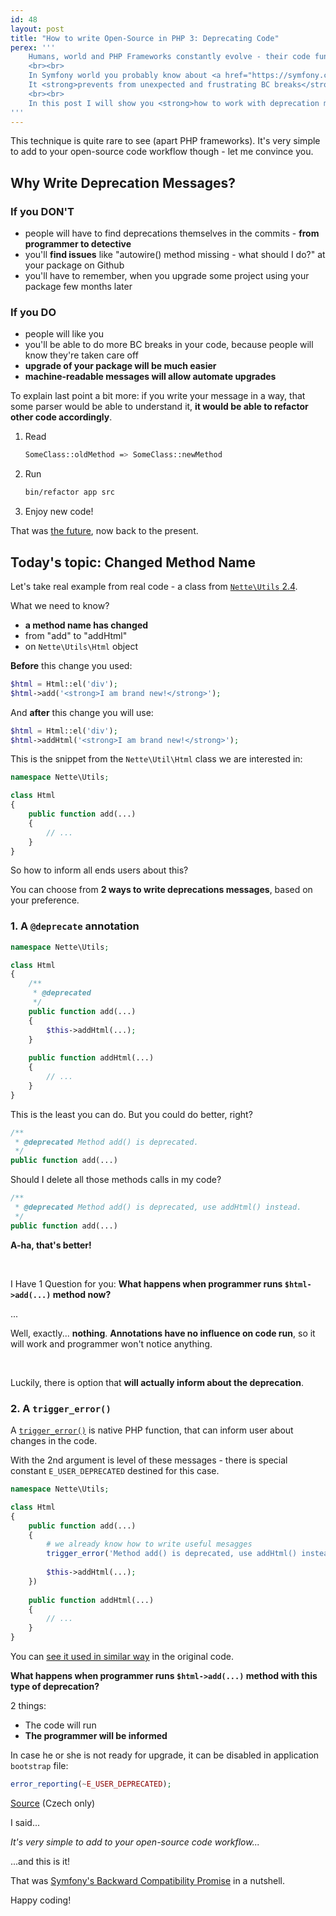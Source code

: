 ```yaml
---
id: 48
layout: post
title: "How to write Open-Source in PHP 3: Deprecating Code"
perex: '''
    Humans, world and PHP Frameworks constantly evolve - their code functionality changes. Class or method is renamed, method has 1 new argument or new class is decoupled.
    <br><br>
    In Symfony world you probably know about <a href="https://symfony.com/doc/current/contributing/code/bc.html">Backward Compatibility Promise</a>.
    It <strong>prevents from unexpected and frustrating BC breaks</strong> and helps users to upgrade gradually thanks to deprecation messages.
    <br><br>
    In this post I will show you <strong>how to work with deprecation messages</strong>.
'''
---
```


This technique is quite rare to see (apart PHP frameworks). It's very simple to add to your open-source code workflow though - let me convince you.


## Why Write Deprecation Messages?

### If you DON'T

- people will have to find deprecations themselves in the commits - **from programmer to detective**
- you'll **find issues** like "autowire() method missing - what should I do?" at your package on Github
- you'll have to remember, when you upgrade some project using your package few months later    

### If you DO

- people will like you 
- you'll be able to do more BC breaks in your code, because people will know they're taken care off 
- **upgrade of your package will be much easier**
- **machine-readable messages will allow automate upgrades**


To explain last point a bit more: if you write your message in a way, that some parser would be able to understand it, **it would be able to refactor other code accordingly**.

1. Read 

    ```bash
    SomeClass::oldMethod => SomeClass::newMethod
    ```

2. Run

    ```bash
    bin/refactor app src
    ```

3. Enjoy new code! 


That was [the future](https://github.com/tomasvotruba/Rector), now back to the present.


## Today's topic: Changed Method Name 

Let's take real example from real code - a class from [`Nette\Utils` 2.4](https://doc.nette.org/en/2.4/html-elements#toc-elements-content).

What we need to know?

- **a method name has changed**
- from "add" to "addHtml"
- on `Nette\Utils\Html` object  
 
 
**Before** this change you used:

```php
$html = Html::el('div');
$html->add('<strong>I am brand new!</strong>');
```
 
And **after** this change you will use:

```php
$html = Html::el('div');
$html->addHtml('<strong>I am brand new!</strong>');
```


This is the snippet from the `Nette\Util\Html` class we are interested in: 


```php
namespace Nette\Utils;

class Html
{
    public function add(...)
    {
        // ...
    }
}
```

So how to inform all ends users about this?

You can choose from **2 ways to write deprecations messages**, based on your preference.
 

### 1. A `@deprecate` annotation 


```php
namespace Nette\Utils;

class Html
{
    /**
     * @deprecated
     */
    public function add(...)
    {
        $this->addHtml(...);
    }
    
    public function addHtml(...)
    {
        // ...
    }
}
```

This is the least you can do. But you could do better, right?

```php
/**
 * @deprecated Method add() is deprecated.
 */
public function add(...)
```

Should I delete all those methods calls in my code?

```php
/**
 * @deprecated Method add() is deprecated, use addHtml() instead.
 */
public function add(...)
```


**A-ha, that's better!**

<br>

I Have 1 Question for you: **What happens when programmer runs `$html->add(...)` method now?**

...

Well, exactly... **nothing**. **Annotations have no influence on code run**, so it will work and programmer won't notice anything.

<br>

Luckily, there is option that **will actually inform about the deprecation**.



### 2. A `trigger_error()`   

A [`trigger_error()`](http://php.net/manual/en/function.trigger-error.php) is native PHP function, that can inform user about changes in the code. 

With the 2nd argument is level of these messages - there is special constant `E_USER_DEPRECATED` destined for this case.

```php
namespace Nette\Utils;

class Html
{
    public function add(...)
    {
        # we already know how to write useful mesagges
        trigger_error('Method add() is deprecated, use addHtml() instead.', E_USER_DEPRECATED);
        
        $this->addHtml(...);
    })
    
    public function addHtml(...)
    {
        // ...
    }
}
```


You can [see it used in similar way](https://github.com/nette/utils/blob/f1584033b5af945b470533b466b81a789d532034/src/Utils/Html.php#L362) in the original code. 



**What happens when programmer runs `$html->add(...)` method with this type of deprecation?**

2 things:

- The code will run
- **The programmer will be informed**


In case he or she is not ready for upgrade, it can be disabled in application `bootstrap` file:

```php
error_reporting(~E_USER_DEPRECATED);
```

[Source](https://phpfashion.com/jak-spravne-updatovat-nette) (Czech only)



I said...

*It's very simple to add to your open-source code workflow...*

...and this is it!



That was [Symfony's Backward Compatibility Promise](https://symfony.com/doc/current/contributing/code/bc.html) in a nutshell.


Happy coding!

